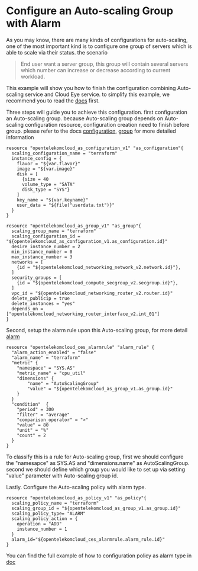 # Configure an Auto-scaling Group with Alarm

As you may know, there are many kinds of configurations for auto-scaling, one of the most important kind is to configure one group of servers which is able to scale via their status. the scenario

> End user want a server group, this group will contain several servers which number can increase or decrease according to current workload.

This example will show you how to finish the configuration combining Auto-scaling service and Cloud Eye service. to simplify this example, we recommend you to read the [docs](https://github.com/huaweicloud/terraform-provider-opentelekomcloud/tree/master/website/docs/r) first.

Three steps will guide you to achieve this configuration. first configuration an Auto-scaling group. because Auto-scaling group depends on Auto-scaling configuration resource, configuration creation need to finish before group. please refer to the docs [configuration](https://github.com/huaweicloud/terraform-provider-opentelekomcloud/blob/master/website/docs/r/as_configuration_v1.html.markdown), [group](https://github.com/huaweicloud/terraform-provider-opentelekomcloud/blob/master/website/docs/r/as_group_v1.html.markdown) for more detailed information

```
resource "opentelekomcloud_as_configuration_v1" "as_configuration"{
  scaling_configuration_name = "terraform"
  instance_config = {
    flavor = "${var.flavor}"
    image = "${var.image}"
    disk = [
      {size = 40
      volume_type = "SATA"
      disk_type = "SYS"}
    ]
    key_name = "${var.keyname}"
    user_data = "${file("userdata.txt")}"
  }
}
```

```
resource "opentelekomcloud_as_group_v1" "as_group"{
  scaling_group_name = "terraform"
  scaling_configuration_id = "${opentelekomcloud_as_configuration_v1.as_configuration.id}"
  desire_instance_number = 2
  min_instance_number = 0
  max_instance_number = 3
  networks = [
    {id = "${opentelekomcloud_networking_network_v2.network.id}"},
  ]
  security_groups = [
    {id = "${opentelekomcloud_compute_secgroup_v2.secgroup.id}"},
  ]
  vpc_id = "${opentelekomcloud_networking_router_v2.router.id}"
  delete_publicip = true
  delete_instances = "yes" 
  depends_on = ["opentelekomcloud_networking_router_interface_v2.int_01"]
}
```

Second, setup the alarm rule upon this Auto-scaling group, for more detail [alarm](https://github.com/huaweicloud/terraform-provider-opentelekomcloud/blob/master/website/docs/r/ces_alarm_rule.html.markdown)

```
resource "opentelekomcloud_ces_alarmrule" "alarm_rule" {
  "alarm_action_enabled" = "false" 
  "alarm_name" = "terraform"
  "metric" {
    "namespace" = "SYS.AS"
    "metric_name" = "cpu_util"
    "dimensions" {
        "name" = "AutoScalingGroup"
        "value" = "${opentelekomcloud_as_group_v1.as_group.id}"
    }
  }
  "condition"  {
    "period" = 300
    "filter" = "average"
    "comparison_operator" = ">"
    "value" = 80
    "unit" = "%"
    "count" = 2
  }
}
```

To classify this is a rule for Auto-scaling group, first we should configure the "namesapce" as SYS.AS and "dimensions.name" as AutoScalingGroup. second we should define which group you would like to set up via setting "value" parameter with Auto-scaling group id.

Lastly. Configure the Auto-scaling policy with alarm type. 

```
resource "opentelekomcloud_as_policy_v1" "as_policy"{
  scaling_policy_name = "terraform"
  scaling_group_id = "${opentelekomcloud_as_group_v1.as_group.id}"
  scaling_policy_type= "ALARM"
  scaling_policy_action = {
    operation = "ADD"
    instance_number = 1
  }
  alarm_id="${opentelekomcloud_ces_alarmrule.alarm_rule.id}"
}
```

You can find the full example of how to configuration policy as alarm type in [doc](https://github.com/huaweicloud/terraform-provider-opentelekomcloud/blob/master/website/docs/r/as_policy_v1.html.markdown)

